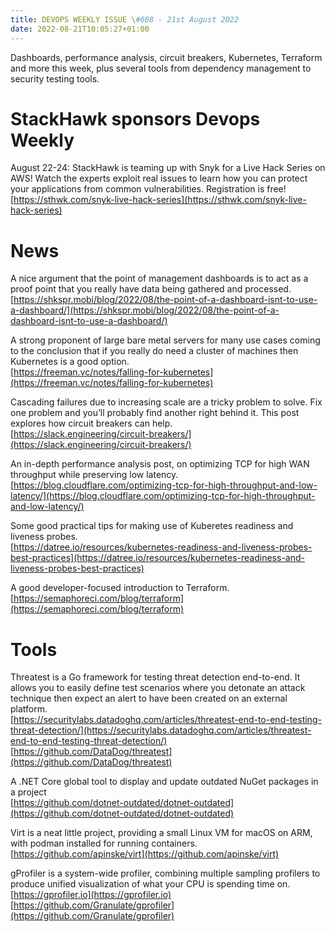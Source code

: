 ```yaml
---
title: DEVOPS WEEKLY ISSUE \#608 - 21st August 2022 
date: 2022-08-21T10:05:27+01:00
---
```


Dashboards, performance analysis, circuit breakers, Kubernetes, Terraform and more this week, plus several tools from dependency management to security testing tools.


StackHawk sponsors Devops Weekly
============================

August 22-24: StackHawk is teaming up with Snyk for a Live Hack Series on AWS! Watch the experts exploit real issues to learn how you can protect your applications from common vulnerabilities. Registration is free!
<br>[https://sthwk.com/snyk-live-hack-series](https://sthwk.com/snyk-live-hack-series)


News
====

A nice argument that the point of management dashboards is to act as a proof point that you really have data being gathered and processed.
<br>[https://shkspr.mobi/blog/2022/08/the-point-of-a-dashboard-isnt-to-use-a-dashboard/](https://shkspr.mobi/blog/2022/08/the-point-of-a-dashboard-isnt-to-use-a-dashboard/)


A strong proponent of large bare metal servers for many use cases coming to the conclusion that if you really do need a cluster of machines then Kubernetes is a good option.
<br>[https://freeman.vc/notes/falling-for-kubernetes](https://freeman.vc/notes/falling-for-kubernetes)


Cascading failures due to increasing scale are a tricky problem to solve. Fix one problem and you’ll probably find another right behind it. This post explores how circuit breakers can help.
<br>[https://slack.engineering/circuit-breakers/](https://slack.engineering/circuit-breakers/)


An in-depth performance analysis post, on optimizing TCP for high WAN throughput while preserving low latency.
<br>[https://blog.cloudflare.com/optimizing-tcp-for-high-throughput-and-low-latency/](https://blog.cloudflare.com/optimizing-tcp-for-high-throughput-and-low-latency/)


Some good practical tips for making use of Kuberetes readiness and liveness probes.
<br>[https://datree.io/resources/kubernetes-readiness-and-liveness-probes-best-practices](https://datree.io/resources/kubernetes-readiness-and-liveness-probes-best-practices)


A good developer-focused introduction to Terraform.
<br>[https://semaphoreci.com/blog/terraform](https://semaphoreci.com/blog/terraform)


Tools
=====

Threatest is a Go framework for testing threat detection end-to-end. It allows you to easily define test scenarios where you detonate an attack technique then expect an alert to have been created on an external platform.
<br>[https://securitylabs.datadoghq.com/articles/threatest-end-to-end-testing-threat-detection/](https://securitylabs.datadoghq.com/articles/threatest-end-to-end-testing-threat-detection/)
<br>[https://github.com/DataDog/threatest](https://github.com/DataDog/threatest)


A .NET Core global tool to display and update outdated NuGet packages in a project
<br>[https://github.com/dotnet-outdated/dotnet-outdated](https://github.com/dotnet-outdated/dotnet-outdated)


Virt is a neat little project, providing a small Linux VM for macOS on ARM, with podman installed for running containers.
<br>[https://github.com/apinske/virt](https://github.com/apinske/virt)


gProfiler is a system-wide profiler, combining multiple sampling profilers to produce unified visualization of what your CPU is spending time on.
<br>[https://gprofiler.io](https://gprofiler.io)
<br>[https://github.com/Granulate/gprofiler](https://github.com/Granulate/gprofiler)




